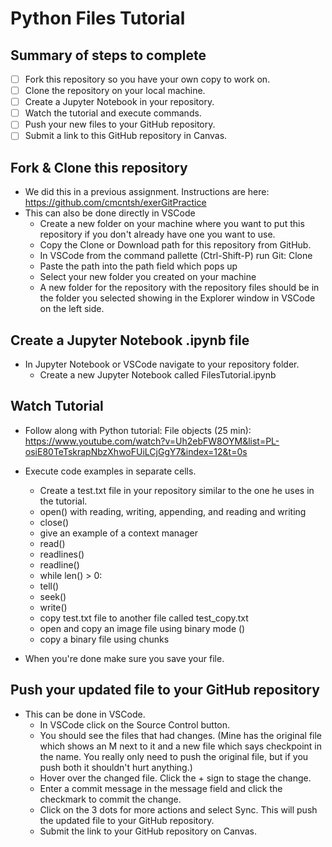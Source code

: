 # Python Files Tutorial

## Summary of steps to complete

- [ ] Fork this repository so you have your own copy to work on.
- [ ] Clone the repository on your local machine. 
- [ ] Create a Jupyter Notebook in your repository.
- [ ] Watch the tutorial and execute commands.
- [ ] Push your new files to your GitHub repository.
- [ ] Submit a link to this GitHub repository in Canvas.

## Fork & Clone this repository

* We did this in a previous assignment. Instructions are here: https://github.com/cmcntsh/exerGitPractice
* This can also be done directly in VSCode
  * Create a new folder on your machine where you want to put this repository if you don't already have one you want to use.
  * Copy the Clone or Download path for this repository from GitHub.
  * In VSCode from the command pallette (Ctrl-Shift-P) run Git: Clone
  * Paste the path into the path field which pops up
  * Select your new folder you created on your machine
  * A new folder for the repository with the repository files should be in the folder you selected showing in the Explorer window in VSCode on the left side.

## Create a Jupyter Notebook .ipynb file

* In Jupyter Notebook or VSCode navigate to your repository folder.
  * Create a new Jupyter Notebook called FilesTutorial.ipynb

## Watch Tutorial

* Follow along with Python tutorial: File objects (25 min): https://www.youtube.com/watch?v=Uh2ebFW8OYM&list=PL-osiE80TeTskrapNbzXhwoFUiLCjGgY7&index=12&t=0s
* Execute code examples in separate cells.
  * Create a test.txt file in your repository similar to the one he uses in the tutorial.
  * open() with reading, writing, appending, and reading and writing
  * close()
  * give an example of a context manager
  * read()
  * readlines()
  * readline()
  * while len() > 0:
  * tell()
  * seek()
  * write()
  * copy test.txt file to another file called test_copy.txt
  * open and copy an image file using binary mode ()
  * copy a binary file using chunks
  
* When you're done make sure you save your file.

## Push your updated file to your GitHub repository

* This can be done in VSCode.
  * In VSCode click on the Source Control button.
  * You should see the files that had changes. (Mine has the original file which shows an M next to it and a new file which says checkpoint in the name. You really only need to push the original file, but if you push both it shouldn't hurt anything.)
  * Hover over the changed file. Click the + sign to stage the change.
  * Enter a commit message in the message field and click the checkmark to commit the change.
  * Click on the 3 dots for more actions and select Sync. This will push the updated file to your GitHub repository.
  * Submit the link to your GitHub repository on Canvas.
